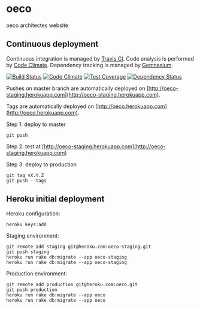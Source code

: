 oeco
====

oeco architectes website


Continuous deployment
---------------------

Continuous integration is managed by [Travis CI](https://travis-ci.org/amercier/oeco).
Code analysis is performed by [Code Climate](https://codeclimate.com/github/amercier/oeco).
Dependency tracking is managed by [Gemnasium](https://gemnasium.com/amercier/oeco).

[![Build Status](https://travis-ci.org/amercier/oeco.svg?branch=master)](https://travis-ci.org/amercier/oeco)
[![Code Climate](https://codeclimate.com/github/amercier/oeco/badges/gpa.svg)](https://codeclimate.com/github/amercier/oeco)
[![Test Coverage](https://codeclimate.com/github/amercier/oeco/badges/coverage.svg)](https://codeclimate.com/github/amercier/oeco)
[![Dependency Status](https://gemnasium.com/amercier/oeco.svg)](https://gemnasium.com/amercier/oeco)

Pushes on master branch are automatically deployed on
[http://oeco-staging.herokuapp.com](http://oeco-staging.herokuapp.com).

Tags are automatically deployed on
[http://oeco.herokuapp.com](http://oeco.herokuapp.com).

Step 1: deploy to master

    git push

Step 2: test at [http://oeco-staging.herokuapp.com](http://oeco-staging.herokuapp.com)

Step 3: deploy to production

    git tag vX.Y.Z
    git push --tags


Heroku initial deployment
-------------------------

Heroku configuration:

    heroku keys:add

Staging environment:

    git remote add staging git@heroku.com:oeco-staging.git
    git push staging
    heroku run rake db:migrate --app oeco-staging
    heroku run rake db:migrate --app oeco-staging

Production environment:

    git remote add production git@heroku.com:oeco.git
    git push production
    heroku run rake db:migrate --app oeco
    heroku run rake db:migrate --app oeco
